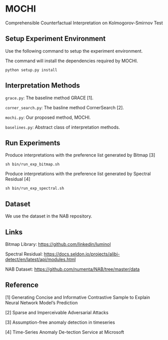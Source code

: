 # MOCHI
Comprehensible Counterfactual Interpretation on Kolmogorov-Smirnov Test

## Setup Experiment Environment

Use the following command to setup the experiment environment.

The command will install the dependencies required by MOCHI.

```
python setup.py install
```

## Interpretation Methods

`grace.py`: The baseline method GRACE [1].

`corner_search.py`: The basline method CornerSearch [2].

`mochi.py`: Our proposed method, MOCHI.

`baselines.py`: Abstract class of interpretation methods.

## Run Experiments

Produce interpretations with the preference list generated by Bitmap [3]



```
sh bin/run_exp_bitmap.sh
```

Produce interpretations with the preference list generated by Spectral Residual [4]


```
sh bin/run_exp_spectral.sh
```

## Dataset

We use the dataset in the NAB repository.


## Links

Bitmap Library: https://github.com/linkedin/luminol

Spectral Residual: https://docs.seldon.io/projects/alibi-detect/en/latest/api/modules.html

NAB Dataset: https://github.com/numenta/NAB/tree/master/data

## Reference

[1] Generating Concise and Informative Contrastive Sample to Explain Neural Network Model’s Prediction

[2] Sparse and Imperceivable Adversarial Attacks

[3] Assumption-free anomaly detection in timeseries

[4] Time-Series Anomaly De-tection Service at Microsoft

